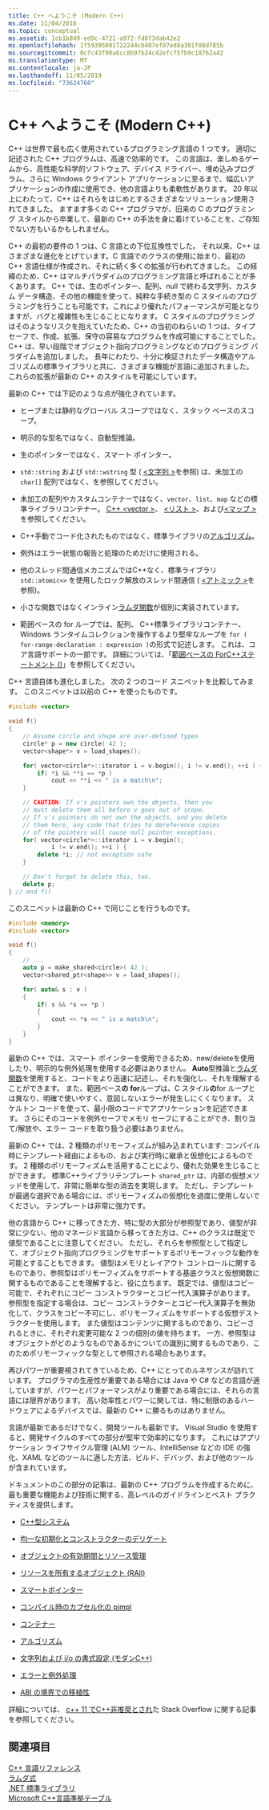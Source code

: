 ```yaml
---
title: C++ へようこそ (Modern C++)
ms.date: 11/04/2016
ms.topic: conceptual
ms.assetid: 1cb1b849-ed9c-4721-a972-fd8f3dab42e2
ms.openlocfilehash: 1f59395001722244cb407ef07ed8a301f08df85b
ms.sourcegitcommit: 0cfc43f90a6cc8b97b24c42efcf5fb9c18762a42
ms.translationtype: MT
ms.contentlocale: ja-JP
ms.lasthandoff: 11/05/2019
ms.locfileid: "73624760"
---
```

# <a name="welcome-back-to-c-modern-c"></a>C++ へようこそ (Modern C++)

C++ は世界で最も広く使用されているプログラミング言語の 1 つです。 適切に記述された C++ プログラムは、高速で効率的です。 この言語は、楽しめるゲームから、高性能な科学的ソフトウェア、デバイス ドライバー、埋め込みプログラム、さらに Windows クライアント アプリケーションに至るまで、幅広いアプリケーションの作成に使用でき、他の言語よりも柔軟性があります。 20 年以上にわたって、C++ はそれらをはじめとするさまざまなソリューション使用されてきました。 ますます多くの C++ プログラマが、旧来の C のプログラミング スタイルから卒業して、最新の C++ の手法を身に着けていることを、ご存知でない方もいるかもしれません。

C++ の最初の要件の 1 つは、C 言語との下位互換性でした。 それ以来、C++ はさまざまな進化をとげています。C 言語でのクラスの使用に始まり、最初の C++ 言語仕様が作成され、それに続く多くの拡張が行われてきました。 この経緯のため、C++ はマルチパラダイムのプログラミング言語と呼ばれることが多くあります。 C++ では、生のポインター、配列、null で終わる文字列、カスタム データ構造、その他の機能を使って、純粋な手続き型の C スタイルのプログラミングを行うことも可能です。これにより優れたパフォーマンスが可能となりますが、バグと複雑性も生じることになります。  C スタイルのプログラミングはそのようなリスクを抱えていたため、C++ の当初のねらいの 1 つは、タイプ セーフで、作成、拡張、保守の容易なプログラムを作成可能にすることでした。 C++ は、早い段階でオブジェクト指向プログラミングなどのプログラミング パラダイムを追加しました。 長年にわたり、十分に検証されたデータ構造やアルゴリズムの標準ライブラリと共に、さまざまな機能が言語に追加されました。 これらの拡張が最新の C++ のスタイルを可能にしています。

最新の C++ では下記のような点が強化されています。

- ヒープまたは静的なグローバル スコープではなく、スタック ベースのスコープ。

- 明示的な型名ではなく、自動型推論。

- 生のポインターではなく、スマート ポインター。

- `std::string` および `std::wstring` 型 ( [\<文字列 >](../standard-library/string.md)を参照) は、未加工の `char[]` 配列ではなく、を参照してください。

- 未加工の配列やカスタムコンテナーではなく、`vector`、`list`、`map` などの標準ライブラリコンテナー。 [ C++ ](../standard-library/cpp-standard-library-header-files.md) [\<vector >](../standard-library/vector.md)、 [\<リスト >](../standard-library/list.md)、および[\<マップ >](../standard-library/map.md)を参照してください。

- C++手動でコード化されたものではなく、標準ライブラリの[アルゴリズム](../standard-library/algorithm.md)。

- 例外はエラー状態の報告と処理のためだけに使用される。

- 他のスレッド間通信メカニズムではC++なく、標準ライブラリ `std::atomic<>` を使用したロック解放のスレッド間通信 ( [\<アトミック >](../standard-library/atomic.md)を参照)。

- 小さな関数ではなくインライン[ラムダ関数](../cpp/lambda-expressions-in-cpp.md)が個別に実装されています。

- 範囲ベースの for ループでは、配列、 C++標準ライブラリコンテナー、Windows ランタイムコレクションを操作するより堅牢なループを `for ( for-range-declaration : expression )`の形式で記述します。 これは、コア言語サポートの一部です。 詳細については、「[範囲ベースの ForC++ステートメント ()](../cpp/range-based-for-statement-cpp.md)」を参照してください。

C++ 言語自体も進化しました。 次の 2 つのコード スニペットを比較してみます。 このスニペットは以前の C++ を使ったものです。

```cpp
#include <vector>

void f()
{
    // Assume circle and shape are user-defined types
    circle* p = new circle( 42 );
    vector<shape*> v = load_shapes();

    for( vector<circle*>::iterator i = v.begin(); i != v.end(); ++i ) {
        if( *i && **i == *p )
            cout << **i << " is a match\n";
    }

    // CAUTION: If v's pointers own the objects, then you
    // must delete them all before v goes out of scope.
    // If v's pointers do not own the objects, and you delete
    // them here, any code that tries to dereference copies
    // of the pointers will cause null pointer exceptions.
    for( vector<circle*>::iterator i = v.begin();
            i != v.end(); ++i ) {
        delete *i; // not exception safe
    }

    // Don't forget to delete this, too.
    delete p;
} // end f()
```

このスニペットは最新の C++ で同じことを行うものです。

```cpp
#include <memory>
#include <vector>

void f()
{
    // ...
    auto p = make_shared<circle>( 42 );
    vector<shared_ptr<shape>> v = load_shapes();

    for( auto& s : v )
    {
        if( s && *s == *p )
        {
            cout << *s << " is a match\n";
        }
    }
}
```

最新の C++ では、スマート ポインターを使用できるため、new/deleteを使用したり、明示的な例外処理を使用する必要はありません。 **Auto**型推論と[ラムダ関数](../cpp/lambda-expressions-in-cpp.md)を使用すると、コードをより迅速に記述し、それを強化し、それを理解することができます。 また、範囲ベース**の for**ループは、C スタイル**の**for ループとは異なり、明確で使いやすく、意図しないエラーが発生しにくくなります。 スケルトン コードを使って、最小限のコードでアプリケーションを記述できます。 さらにそのコードを例外セーフでメモリ セーフにすることができ、割り当て/解放や、エラー コードを取り扱う必要はありません。

最新の C++ では、2 種類のポリモーフィズムが組み込まれています: コンパイル時にテンプレート経由によるもの、および実行時に継承と仮想化によるものです。 2 種類のポリモーフィズムを活用することにより、優れた効果を生じることができます。 標準C++ライブラリテンプレート `shared_ptr` は、内部の仮想メソッドを使用して、非常に簡単な型の消去を実現します。 ただし、テンプレートが最適な選択である場合には、ポリモーフィズムの仮想化を過度に使用しないでください。 テンプレートは非常に強力です。

他の言語から C++ に移ってきた方、特に型の大部分が参照型であり、値型が非常に少ない、他のマネージド言語から移ってきた方は、C++ のクラスは既定で値型であることに注意してください。 ただし、それらを参照型として指定して、オブジェクト指向プログラミングをサポートするポリモーフィックな動作を可能とすることもできます。 値型はメモリとレイアウト コントロールに関するものであり、参照型はポリモーフィズムをサポートする基底クラスと仮想関数に関するものであることを理解すると、役に立ちます。 既定では、値型はコピー可能で、それぞれにコピー コンストラクターとコピー代入演算子があります。 参照型を指定する場合は、コピー コンストラクターとコピー代入演算子を無効化して、クラスをコピー不可にし、ポリモーフィズムをサポートする仮想デストラクターを使用します。 また値型はコンテンツに関するものであり、コピーされるときに、それぞれ変更可能な 2 つの個別の値を持ちます。 一方、参照型はオブジェクトがどのようなものであるかについての識別に関するものであり、このためポリモーフィックな型として参照される場合もあります。

再びパワーが重要視されてきているため、C++ にとってのルネサンスが訪れています。 プログラマの生産性が重要である場合には Java や C# などの言語が適していますが、パワーとパフォーマンスがより重要である場合には、それらの言語には限界があります。 高い効率性とパワーに関しては、特に制限のあるハードウェアによるデバイスでは、最新の C++ に勝るものはありません。

言語が最新であるだけでなく、開発ツールも最新です。 Visual Studio を使用すると、開発サイクルのすべての部分が堅牢で効率的になります。 これにはアプリケーション ライフサイクル管理 (ALM) ツール、IntelliSense などの IDE の強化、XAML などのツールに適した方法、ビルド、デバッグ、および他のツールが含まれています。

ドキュメントのこの部分の記事は、最新の C++ プログラムを作成するために、最も重要な機能および技術に関する、高レベルのガイドラインとベスト プラクティスを提供します。

- [C++型システム](../cpp/cpp-type-system-modern-cpp.md)

- [均一な初期化とコンストラクターのデリゲート](../cpp/uniform-initialization-and-delegating-constructors.md)

- [オブジェクトの有効期間とリソース管理](../cpp/object-lifetime-and-resource-management-modern-cpp.md)

- [リソースを所有するオブジェクト (RAII)](../cpp/objects-own-resources-raii.md)

- [スマートポインター](../cpp/smart-pointers-modern-cpp.md)

- [コンパイル時のカプセル化の pimpl](../cpp/pimpl-for-compile-time-encapsulation-modern-cpp.md)

- [コンテナー](../cpp/containers-modern-cpp.md)

- [アルゴリズム](../cpp/algorithms-modern-cpp.md)

- [文字列および i/o の書式設定 (モダンC++)](../cpp/string-and-i-o-formatting-modern-cpp.md)

- [エラーと例外処理](../cpp/errors-and-exception-handling-modern-cpp.md)

- [ABI の境界での移植性](../cpp/portability-at-abi-boundaries-modern-cpp.md)

詳細については、 [c++ 11 でC++非推奨とされ](https://stackoverflow.com/questions/9299101/which-c-idioms-are-deprecated-in-c11)た Stack Overflow に関する記事を参照してください。

## <a name="see-also"></a>関連項目

[C++ 言語リファレンス](../cpp/cpp-language-reference.md)<br/>
[ラムダ式](../cpp/lambda-expressions-in-cpp.md)<br/>
[.NET 標準ライブラリ](../standard-library/cpp-standard-library-reference.md)<br/>
[Microsoft C++言語準拠テーブル](../overview/visual-cpp-language-conformance.md)